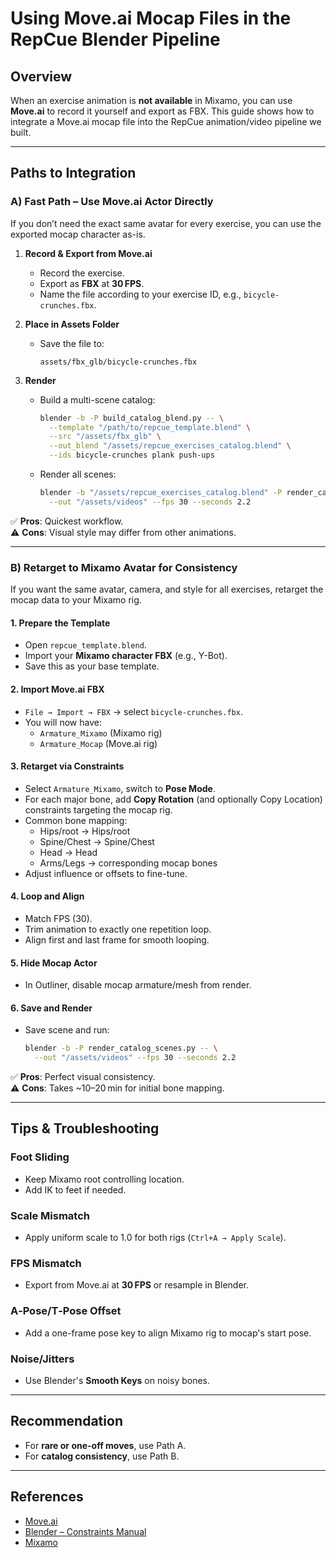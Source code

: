 # Using Move.ai Mocap Files in the RepCue Blender Pipeline

## Overview
When an exercise animation is **not available** in Mixamo, you can use **Move.ai** to record it yourself and export as FBX. This guide shows how to integrate a Move.ai mocap file into the RepCue animation/video pipeline we built.

---

## Paths to Integration

### **A) Fast Path – Use Move.ai Actor Directly**
If you don’t need the exact same avatar for every exercise, you can use the exported mocap character as-is.

1. **Record & Export from Move.ai**
   - Record the exercise.
   - Export as **FBX** at **30 FPS**.
   - Name the file according to your exercise ID, e.g., `bicycle-crunches.fbx`.

2. **Place in Assets Folder**
   - Save the file to:
     ```
     assets/fbx_glb/bicycle-crunches.fbx
     ```

3. **Render**
   - Build a multi-scene catalog:
     ```bash
     blender -b -P build_catalog_blend.py -- \
       --template "/path/to/repcue_template.blend" \
       --src "/assets/fbx_glb" \
       --out_blend "/assets/repcue_exercises_catalog.blend" \
       --ids bicycle-crunches plank push-ups
     ```
   - Render all scenes:
     ```bash
     blender -b "/assets/repcue_exercises_catalog.blend" -P render_catalog_scenes.py -- \
       --out "/assets/videos" --fps 30 --seconds 2.2
     ```

✅ **Pros**: Quickest workflow.  
⚠️ **Cons**: Visual style may differ from other animations.

---

### **B) Retarget to Mixamo Avatar for Consistency**
If you want the same avatar, camera, and style for all exercises, retarget the mocap data to your Mixamo rig.

#### 1. Prepare the Template
- Open `repcue_template.blend`.
- Import your **Mixamo character FBX** (e.g., Y-Bot).
- Save this as your base template.

#### 2. Import Move.ai FBX
- `File → Import → FBX` → select `bicycle-crunches.fbx`.
- You will now have:
  - `Armature_Mixamo` (Mixamo rig)
  - `Armature_Mocap` (Move.ai rig)

#### 3. Retarget via Constraints
- Select `Armature_Mixamo`, switch to **Pose Mode**.
- For each major bone, add **Copy Rotation** (and optionally Copy Location) constraints targeting the mocap rig.
- Common bone mapping:
  - Hips/root → Hips/root
  - Spine/Chest → Spine/Chest
  - Head → Head
  - Arms/Legs → corresponding mocap bones
- Adjust influence or offsets to fine-tune.

#### 4. Loop and Align
- Match FPS (30).
- Trim animation to exactly one repetition loop.
- Align first and last frame for smooth looping.

#### 5. Hide Mocap Actor
- In Outliner, disable mocap armature/mesh from render.

#### 6. Save and Render
- Save scene and run:
  ```bash
  blender -b -P render_catalog_scenes.py -- \
    --out "/assets/videos" --fps 30 --seconds 2.2
  ```

✅ **Pros**: Perfect visual consistency.  
⚠️ **Cons**: Takes ~10–20 min for initial bone mapping.

---

## Tips & Troubleshooting

### Foot Sliding
- Keep Mixamo root controlling location.
- Add IK to feet if needed.

### Scale Mismatch
- Apply uniform scale to 1.0 for both rigs (`Ctrl+A → Apply Scale`).

### FPS Mismatch
- Export from Move.ai at **30 FPS** or resample in Blender.

### A‑Pose/T‑Pose Offset
- Add a one-frame pose key to align Mixamo rig to mocap's start pose.

### Noise/Jitters
- Use Blender's **Smooth Keys** on noisy bones.

---

## Recommendation
- For **rare or one-off moves**, use Path A.
- For **catalog consistency**, use Path B.

---

## References
- [Move.ai](https://www.move.ai/)
- [Blender – Constraints Manual](https://docs.blender.org/manual/en/latest/animation/constraints/introduction.html)
- [Mixamo](https://www.mixamo.com/)
